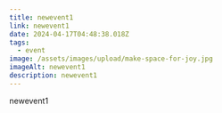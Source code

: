 ```yaml
---
title: newevent1
link: newevent1
date: 2024-04-17T04:48:38.018Z
tags:
  - event
image: /assets/images/upload/make-space-for-joy.jpg
imageAlt: newevent1
description: newevent1
---
```

newevent1